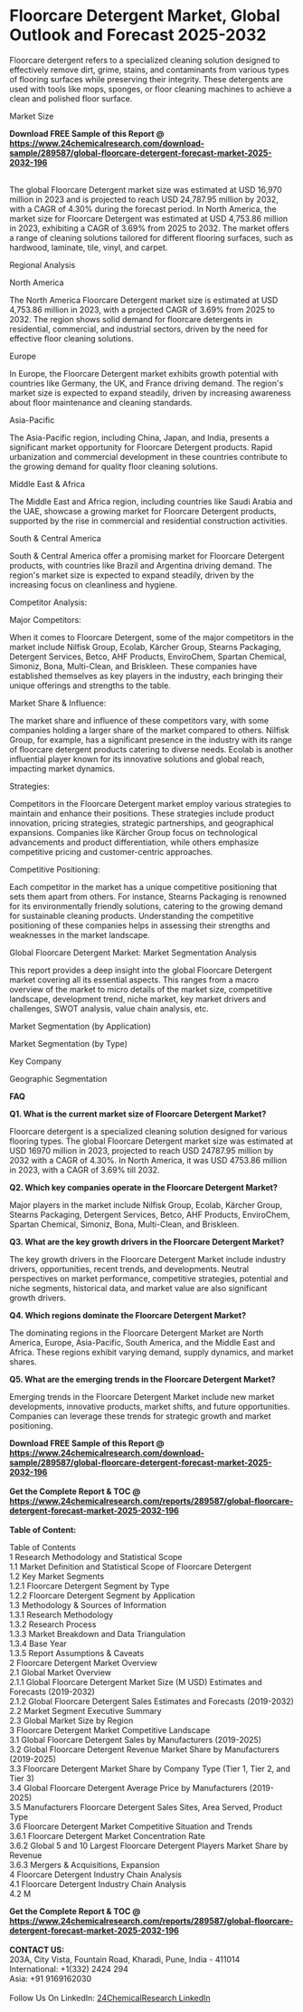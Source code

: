 <h1>Floorcare Detergent Market, Global Outlook and Forecast 2025-2032</h1><p>Floorcare detergent refers to a specialized cleaning solution designed to effectively remove dirt, grime, stains, and contaminants from various types of flooring surfaces while preserving their integrity. These detergents are used with tools like mops, sponges, or floor cleaning machines to achieve a clean and polished floor surface.</p><p>
Market Size</p><p>
</p><div><b>Download FREE Sample of this Report @ 
            <a href="https://www.24chemicalresearch.com/download-sample/289587/global-floorcare-detergent-forecast-market-2025-2032-196">
            https://www.24chemicalresearch.com/download-sample/289587/global-floorcare-detergent-forecast-market-2025-2032-196</a></b></div><br><p>The global Floorcare Detergent market size was estimated at USD 16,970 million in 2023 and is projected to reach USD 24,787.95 million by 2032, with a CAGR of 4.30% during the forecast period. In North America, the market size for Floorcare Detergent was estimated at USD 4,753.86 million in 2023, exhibiting a CAGR of 3.69% from 2025 to 2032. The market offers a range of cleaning solutions tailored for different flooring surfaces, such as hardwood, laminate, tile, vinyl, and carpet.</p><p>
Regional Analysis</p><p>
North America</p><p>
</p><p>The North America Floorcare Detergent market size is estimated at USD 4,753.86 million in 2023, with a projected CAGR of 3.69% from 2025 to 2032. The region shows solid demand for floorcare detergents in residential, commercial, and industrial sectors, driven by the need for effective floor cleaning solutions.</p><p>
Europe</p><p>
</p><p>In Europe, the Floorcare Detergent market exhibits growth potential with countries like Germany, the UK, and France driving demand. The region's market size is expected to expand steadily, driven by increasing awareness about floor maintenance and cleaning standards.</p><p>
Asia-Pacific</p><p>
</p><p>The Asia-Pacific region, including China, Japan, and India, presents a significant market opportunity for Floorcare Detergent products. Rapid urbanization and commercial development in these countries contribute to the growing demand for quality floor cleaning solutions.</p><p>
Middle East &amp; Africa</p><p>
</p><p>The Middle East and Africa region, including countries like Saudi Arabia and the UAE, showcase a growing market for Floorcare Detergent products, supported by the rise in commercial and residential construction activities.</p><p>
South &amp; Central America</p><p>
</p><p>South &amp; Central America offer a promising market for Floorcare Detergent products, with countries like Brazil and Argentina driving demand. The region's market size is expected to expand steadily, driven by the increasing focus on cleanliness and hygiene.</p><p>
Competitor Analysis:</p><p>
Major Competitors:</p><p>
</p><p>When it comes to Floorcare Detergent, some of the major competitors in the market include Nilfisk Group, Ecolab, Kärcher Group, Stearns Packaging, Detergent Services, Betco, AHF Products, EnviroChem, Spartan Chemical, Simoniz, Bona, Multi-Clean, and Briskleen. These companies have established themselves as key players in the industry, each bringing their unique offerings and strengths to the table.</p><p>
Market Share &amp; Influence:</p><p>
</p><p>The market share and influence of these competitors vary, with some companies holding a larger share of the market compared to others. Nilfisk Group, for example, has a significant presence in the industry with its range of floorcare detergent products catering to diverse needs. Ecolab is another influential player known for its innovative solutions and global reach, impacting market dynamics.</p><p>
Strategies:</p><p>
</p><p>Competitors in the Floorcare Detergent market employ various strategies to maintain and enhance their positions. These strategies include product innovation, pricing strategies, strategic partnerships, and geographical expansions. Companies like Kärcher Group focus on technological advancements and product differentiation, while others emphasize competitive pricing and customer-centric approaches.</p><p>
Competitive Positioning:</p><p>
</p><p>Each competitor in the market has a unique competitive positioning that sets them apart from others. For instance, Stearns Packaging is renowned for its environmentally friendly solutions, catering to the growing demand for sustainable cleaning products. Understanding the competitive positioning of these companies helps in assessing their strengths and weaknesses in the market landscape.</p><p>
Global Floorcare Detergent Market: Market Segmentation Analysis</p><p>
</p><p>This report provides a deep insight into the global Floorcare Detergent market covering all its essential aspects. This ranges from a macro overview of the market to micro details of the market size, competitive landscape, development trend, niche market, key market drivers and challenges, SWOT analysis, value chain analysis, etc.</p><p>
Market Segmentation (by Application)</p><p>
</p><p>
Market Segmentation (by Type)</p><p>
</p><p>
Key Company</p><p>
</p><p>
Geographic Segmentation</p><p>
</p><p>
<strong>FAQ</strong></p><p>
<strong>Q1. What is the current market size of Floorcare Detergent Market?</strong></p><p>
</p><p>Floorcare detergent is a specialized cleaning solution designed for various flooring types. The global Floorcare Detergent market size was estimated at USD 16970 million in 2023, projected to reach USD 24787.95 million by 2032 with a CAGR of 4.30%. In North America, it was USD 4753.86 million in 2023, with a CAGR of 3.69% till 2032.</p><p>
<strong>Q2. Which key companies operate in the Floorcare Detergent Market?</strong></p><p>
</p><p>Major players in the market include Nilfisk Group, Ecolab, Kärcher Group, Stearns Packaging, Detergent Services, Betco, AHF Products, EnviroChem, Spartan Chemical, Simoniz, Bona, Multi-Clean, and Briskleen.</p><p>
<strong>Q3. What are the key growth drivers in the Floorcare Detergent Market?</strong></p><p>
</p><p>The key growth drivers in the Floorcare Detergent Market include industry drivers, opportunities, recent trends, and developments. Neutral perspectives on market performance, competitive strategies, potential and niche segments, historical data, and market value are also significant growth drivers.</p><p>
<strong>Q4. Which regions dominate the Floorcare Detergent Market?</strong></p><p>
</p><p>The dominating regions in the Floorcare Detergent Market are North America, Europe, Asia-Pacific, South America, and the Middle East and Africa. These regions exhibit varying demand, supply dynamics, and market shares.</p><p>
<strong>Q5. What are the emerging trends in the Floorcare Detergent Market?</strong></p><p>
</p><p>Emerging trends in the Floorcare Detergent Market include new market developments, innovative products, market shifts, and future opportunities. Companies can leverage these trends for strategic growth and market positioning.</p><div><b>Download FREE Sample of this Report @ 
            <a href="https://www.24chemicalresearch.com/download-sample/289587/global-floorcare-detergent-forecast-market-2025-2032-196">
            https://www.24chemicalresearch.com/download-sample/289587/global-floorcare-detergent-forecast-market-2025-2032-196</a></b></div><br><div><b>Get the Complete Report & TOC @ 
            <a href="https://www.24chemicalresearch.com/reports/289587/global-floorcare-detergent-forecast-market-2025-2032-196">
            https://www.24chemicalresearch.com/reports/289587/global-floorcare-detergent-forecast-market-2025-2032-196</a></b></div><br>
            <b>Table of Content:</b><p>Table of Contents<br />
1 Research Methodology and Statistical Scope<br />
1.1 Market Definition and Statistical Scope of Floorcare Detergent<br />
1.2 Key Market Segments<br />
1.2.1 Floorcare Detergent Segment by Type<br />
1.2.2 Floorcare Detergent Segment by Application<br />
1.3 Methodology & Sources of Information<br />
1.3.1 Research Methodology<br />
1.3.2 Research Process<br />
1.3.3 Market Breakdown and Data Triangulation<br />
1.3.4 Base Year<br />
1.3.5 Report Assumptions & Caveats<br />
2 Floorcare Detergent Market Overview<br />
2.1 Global Market Overview<br />
2.1.1 Global Floorcare Detergent Market Size (M USD) Estimates and Forecasts (2019-2032)<br />
2.1.2 Global Floorcare Detergent Sales Estimates and Forecasts (2019-2032)<br />
2.2 Market Segment Executive Summary<br />
2.3 Global Market Size by Region<br />
3 Floorcare Detergent Market Competitive Landscape<br />
3.1 Global Floorcare Detergent Sales by Manufacturers (2019-2025)<br />
3.2 Global Floorcare Detergent Revenue Market Share by Manufacturers (2019-2025)<br />
3.3 Floorcare Detergent Market Share by Company Type (Tier 1, Tier 2, and Tier 3)<br />
3.4 Global Floorcare Detergent Average Price by Manufacturers (2019-2025)<br />
3.5 Manufacturers Floorcare Detergent Sales Sites, Area Served, Product Type<br />
3.6 Floorcare Detergent Market Competitive Situation and Trends<br />
3.6.1 Floorcare Detergent Market Concentration Rate<br />
3.6.2 Global 5 and 10 Largest Floorcare Detergent Players Market Share by Revenue<br />
3.6.3 Mergers & Acquisitions, Expansion<br />
4 Floorcare Detergent Industry Chain Analysis<br />
4.1 Floorcare Detergent Industry Chain Analysis<br />
4.2 M</p><div><b>Get the Complete Report & TOC @ 
            <a href="https://www.24chemicalresearch.com/reports/289587/global-floorcare-detergent-forecast-market-2025-2032-196">
            https://www.24chemicalresearch.com/reports/289587/global-floorcare-detergent-forecast-market-2025-2032-196</a></b></div><br><b>CONTACT US:</b><br>
            203A, City Vista, Fountain Road, Kharadi, Pune, India - 411014<br>
            International: +1(332) 2424 294<br>
            Asia: +91 9169162030 <br><br>
            Follow Us On LinkedIn: <a href="https://www.linkedin.com/company/24chemicalresearch/">24ChemicalResearch LinkedIn</a>